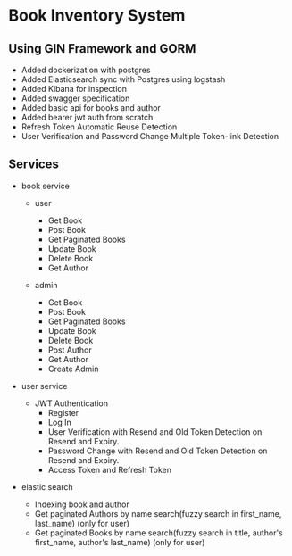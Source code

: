 # Book Inventory System 
## Using GIN Framework and GORM
- Added dockerization with postgres
- Added Elasticsearch sync with Postgres using logstash
- Added Kibana for inspection
- Added swagger specification
- Added basic api for books and author
- Added bearer jwt auth from scratch
- Refresh Token Automatic Reuse Detection
- User Verification and Password Change Multiple Token-link Detection
## Services
- book service
  - user
    - Get Book
    - Post Book
    - Get Paginated Books
    - Update Book
    - Delete Book
    - Get Author

  - admin
    - Get Book
    - Post Book
    - Get Paginated Books
    - Update Book
    - Delete Book
    - Post Author
    - Get Author
    - Create Admin
    
- user service
  - JWT Authentication
    - Register
    - Log In
    - User Verification with Resend and Old Token Detection on Resend and Expiry.
    - Password Change with Resend and Old Token Detection on Resend and Expiry.
    - Access Token and Refresh Token
- elastic search
   - Indexing book and author
   - Get paginated Authors by name search(fuzzy search in first_name, last_name) (only for user)
   - Get paginated Books by name search(fuzzy search in title, author's first_name, author's last_name) (only for user)

    
